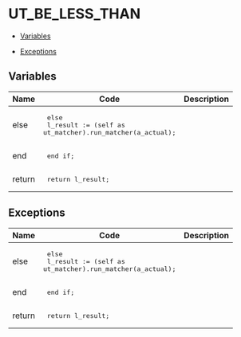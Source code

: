 # UT_BE_LESS_THAN




- [Variables](#variables)

- [Exceptions](#exceptions)




## Variables<a name="variables"></a>

Name | Code | Description
--- | --- | ---
else | <pre>  else<br />    l_result := (self as ut_matcher).run_matcher(a_actual);</pre> | 
end | <pre>  end if;</pre> | 
return | <pre>  return l_result;</pre> | 



## Exceptions<a name="exceptions"></a>

Name | Code | Description
--- | --- | ---
else | <pre>  else<br />    l_result := (self as ut_matcher).run_matcher(a_actual);</pre> | 
end | <pre>  end if;</pre> | 
return | <pre>  return l_result;</pre> | 




 
